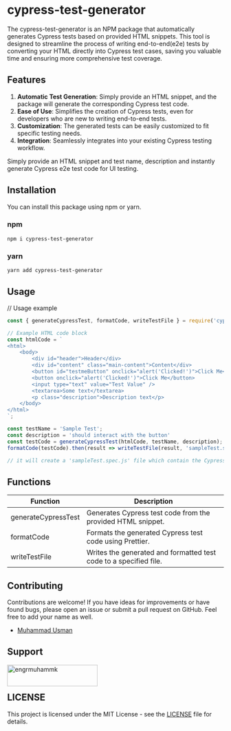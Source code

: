 # cypress-test-generator

The cypress-test-generator is an NPM package that automatically generates Cypress tests based on provided HTML snippets. This tool is designed to streamline the process of writing end-to-end(e2e) tests by converting your HTML directly into Cypress test cases, saving you valuable time and ensuring more comprehensive test coverage.

## Features

1. **Automatic Test Generation**: Simply provide an HTML snippet, and the package will generate the corresponding Cypress test code.
2. **Ease of Use**: Simplifies the creation of Cypress tests, even for developers who are new to writing end-to-end tests.
3. **Customization**: The generated tests can be easily customized to fit specific testing needs.
4. **Integration**: Seamlessly integrates into your existing Cypress testing workflow.


Simply provide an HTML snippet and test name, description and instantly generate Cypress e2e test code for UI testing.

## Installation

You can install this package using npm or yarn.

### npm

```npm i cypress-test-generator```

### yarn

```yarn add cypress-test-generator```

## Usage

// Usage example

```typescript
const { generateCypressTest, formatCode, writeTestFile } = require('cypress-test-generator');

// Example HTML code block
const htmlCode = `
<html>
    <body>
        <div id="header">Header</div>
        <div id="content" class="main-content">Content</div>
        <button id="testmeButton" onclick="alert('Clicked!')">Click Me</button>
        <button onclick="alert('Clicked!')">Click Me</button>
        <input type="text" value="Test Value" />
        <textarea>Some text</textarea>
        <p class="description">Description text</p>
    </body>
</html>
`;

const testName = 'Sample Test';
const description = 'should interact with the button'
const testCode = generateCypressTest(htmlCode, testName, description);
formatCode(testCode).then(result => writeTestFile(result, 'sampleTest.spec.js'));

// it will create a 'sampleTest.spec.js' file which contain the Cypress e2e test snippet
```

## Functions

| Function | Description |
|---------|---------|
| generateCypressTest | Generates Cypress test code from the provided HTML snippet. | 
| formatCode | Formats the generated Cypress test code using Prettier. |
| writeTestFile | Writes the generated and formatted test code to a specified file. |


## Contributing
Contributions are welcome! If you have ideas for improvements or have found bugs, please open an issue or submit a pull request on GitHub. Feel free to add your name as well.

- [Muhammad Usman](https://github.com/muhammad-usman-108)

## Support

<p><a href="https://buymeacoffee.com/engrmuhammk"> <img align="left" src="https://cdn.buymeacoffee.com/buttons/v2/default-yellow.png" height="50" width="210" alt="engrmuhammk" /></a></p><br><br> 


## LICENSE

This project is licensed under the MIT License - see the [LICENSE](https://github.com/muhammad-usman-108/cypress-test-generator/blob/main/LICENSE) file for details.